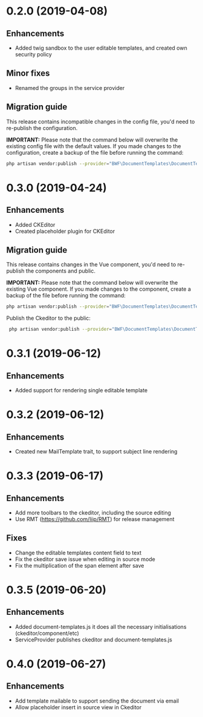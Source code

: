 # 0.2.0 (2019-04-08)

## Enhancements
- Added twig sandbox to the user editable templates, and created own security policy

## Minor fixes
- Renamed the groups in the service provider

## Migration guide
This release contains incompatible changes in the config file, you'd need to re-publish the configuration.

**IMPORTANT:** Please note that the command below will overwrite the existing config file with the default values. If you made changes to the configuration, create a backup of the file before running the command:

```sh
php artisan vendor:publish --provider="BWF\DocumentTemplates\DocumentTemplatesServiceProvider" --tag=config --force
``` 

# 0.3.0 (2019-04-24)
 ## Enhancements
 - Added CKEditor
 - Created placeholder plugin for CKEditor
 
 ## Migration guide
 This release contains changes in the Vue component, you'd need to re-publish the components and public.
 
 **IMPORTANT:** Please note that the command below will overwrite the existing Vue component. If you made changes to the component, create a backup of the file before running the command:
 
 ```sh
 php artisan vendor:publish --provider="BWF\DocumentTemplates\DocumentTemplatesServiceProvider" --tag=components --force
 ```
 
 Publish the Ckeditor to the public:
 ```sh
  php artisan vendor:publish --provider="BWF\DocumentTemplates\DocumentTemplatesServiceProvider" --tag=public --force
```

# 0.3.1 (2019-06-12)
 ## Enhancements
 - Added support for rendering single editable template
 
 # 0.3.2 (2019-06-12)
  ## Enhancements
  - Created new MailTemplate trait, to support subject line rendering
  
# 0.3.3 (2019-06-17)
 ## Enhancements
   - Add more toolbars to the ckeditor, including the source editing
   - Use RMT (https://github.com/liip/RMT) for release management 
 ## Fixes
   - Change the editable templates content field to text
   - Fix the ckeditor save issue when editing in source mode
   - Fix the multiplication of the span element after save

# 0.3.5 (2019-06-20)
 ## Enhancements
   - Added document-templates.js it does all the necessary initialisations (ckeditor/component/etc)
   - ServiceProvider publishes ckeditor and document-templates.js
   
# 0.4.0 (2019-06-27)
 ## Enhancements
  - Add template mailable to support sending the document via email
  - Allow placeholder insert in source view in Ckeditor

